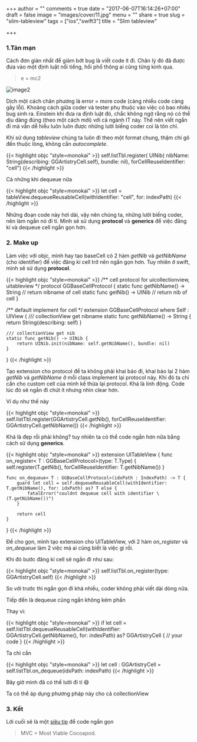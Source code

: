 +++
author = ""
comments = true
date = "2017-06-07T16:14:26+07:00"
draft = false
image = "images/cover/11.jpg"
menu = ""
share = true
slug = "slim-tableview"
tags = ["ios","swift3"]
title = "Slim tableview"

+++

### 1.Tản mạn

Cách đơn giản nhất để giảm bớt bug là viết code ít đi. Chân lý đó đã được đưa vào một định luật nổi tiếng, hồi phổ thông ai cũng từng kinh qua.

> e = mc2

![image2](/hugosite/images/note/emc_1x.png)

Dịch một cách chân phương là error = more code (càng nhiều code càng gây lỗi). Khoảng cách giữa coder và tester phụ thuộc vào việc có bao nhiêu bug sinh ra. Einstein khi đưa ra định luật đó, chắc không ngờ rằng nó có thể dịu dàng đúng (theo một cách mới) với cả ngành IT này. Thế nên viết ngắn đi mà vẫn dễ hiểu luôn luôn được những lười biếng coder coi là tôn chỉ.

Khi sử dụng *tableview* chúng ta luôn đi theo một format chung, thậm chí gõ đến thuộc lòng, không cần *autocomplete*.

{{< highlight objc "style=monokai" >}}
self.listTbl.register( UINib( nibName: String(describing: GGArtistryCell.self), bundle: nil), 
	forCellReuseIdentifier: "cell")
{{< /highlight >}}

Cả những khi dequeue nữa

{{< highlight objc "style=monokai" >}}
let cell = tableView.dequeueReusableCell(withIdentifier: "cell", for: indexPath)
{{< /highlight >}}

Những đoạn code này hơi dài, vậy nên chúng ta, những lười biếng coder, nên làm ngắn nó đi tí.
Mình sẽ sử dụng **protocol** và **generics** để việc đăng kí và dequeue cell ngắn gọn hơn.

### 2. Make up

Làm việc với objc, mình hay tạo baseCell có 2 hàm *getNib* và *getNibName* (cho identifier) để việc đăng kí cell trở nên ngắn gọn hơn. Tuy nhiên ở swift, mình sẽ sử dụng **protocol**.

{{< highlight objc "style=monokai" >}}
/**
    cell protocol for uicollectionview, uitableview
 */
protocol GGBaseCellProtocol {
    static func getNibName() -> String // return nibname of cell
    static func getNib() -> UINib // return nib of cell
}


/**
    default implement for cell
 */
extension GGBaseCellProtocol where Self : UIView {
    /// collectionView get nibname
    static func getNibName() -> String {
        return String(describing: self)
    }
    
    /// collectionView get nib
    static func getNib() -> UINib {
        return UINib.init(nibName: self.getNibName(), bundle: nil)
    }
}
{{< /highlight >}}

Tạo extension cho protocol để ta không phải khai báo đi, khai báo lại 2 hàm *getNib* và *getNibName* ở mỗi class implement lại protocol này. Khi đó ta chỉ cần cho custom cell của mình kế thừa lại protocol. Khá là linh động. Code lúc đó sẽ ngắn đi chút ít nhưng nhìn clear hơn.

Ví dụ như thế này

{{< highlight objc "style=monokai" >}}
self.listTbl.register(GGArtistryCell.getNib(), 
	forCellReuseIdentifier: GGArtistryCell.getNibName())
{{< /highlight >}}

Khá là đẹp rồi phải không? tuy nhiên ta có thể code ngắn hơn nữa bằng cách sử dụng **generics**.

{{< highlight objc "style=monokai" >}}
extension UITableView {
    func on_register< T : GGBaseCellProtocol>(type: T.Type)  {
        self.register(T.getNib(), forCellReuseIdentifier: T.getNibName())
    }
    
    func on_dequeue< T : GGBaseCellProtocol>(idxPath : IndexPath) -> T {
        guard let cell = self.dequeueReusableCell(withIdentifier: T.getNibName(), for: idxPath) as? T else {
            fatalError("couldnt dequeue cell with identifier \(T.getNibName())")
        }
        
        return cell
    }
}
{{< /highlight >}}

Để cho gọn, mình tạo extension cho UITableView, với 2 hàm *on_register* và *on_dequeue* làm 2 việc mà ai cũng biết là việc gì rồi.

Khi đó bước đăng kí cell sẽ ngắn đi như sau:

{{< highlight objc "style=monokai" >}}
self.listTbl.on_register(type: GGArtistryCell.self)
{{< /highlight >}}

So với trước thì ngắn gọn đi khá nhiều, coder không phải viết dài dòng nữa.

Tiếp đến là dequeue cũng ngắn không kém phần

Thay vì:

{{< highlight objc "style=monokai" >}}
if let cell = self.listTbl.dequeueReusableCell(withIdentifier: GGArtistryCell.getNibName(), for: indexPath) as? GGArtistryCell {
	// your code
}
{{< /highlight >}}

Ta chỉ cần

{{< highlight objc "style=monokai" >}}
let cell : GGArtistryCell = self.listTbl.on_dequeue(idxPath: indexPath)
{{< /highlight >}}

Bây giờ mình đã có thể lười đi tí :smile:

Ta có thể áp dụng phương pháp này cho cả collectionView

### 3. Kết

Lời cuối sẽ là một [siêu tip](https://twitter.com/realbadiostips/status/867791220323500032) để code ngắn gọn

> MVC = Most Viable Cocoapod.



